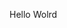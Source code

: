 Hello Wolrd












































































































































































































































































































































































































































































































































































































































































































































































































































































































































































































































































































































































































































































































































































































































































































































































































































































































































































































































































































































































































































































































































































































































































































































































































































































































































































































































































































































































































































































































































































































































































































































































































































































